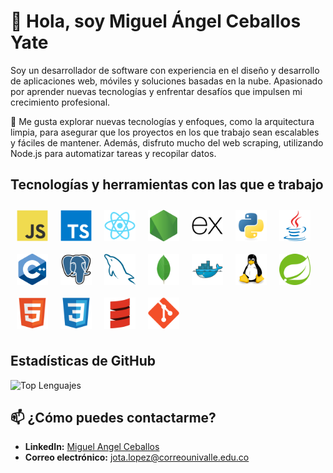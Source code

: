 # 👋 Hola, soy Miguel Ángel Ceballos Yate

Soy un desarrollador de software con experiencia en el diseño y desarrollo de aplicaciones web, móviles y soluciones basadas en la nube. Apasionado por aprender nuevas tecnologías y enfrentar desafíos que impulsen mi crecimiento profesional.

🚀 Me gusta explorar nuevas tecnologías y enfoques, como la arquitectura limpia, para asegurar que los proyectos en los que trabajo sean escalables y fáciles de mantener. Además, disfruto mucho del web scraping, utilizando Node.js para automatizar tareas y recopilar datos.

## Tecnologías y herramientas con las que e trabajo

<div style="display: flex; flex-wrap: wrap;"> <img src="https://raw.githubusercontent.com/devicons/devicon/master/icons/javascript/javascript-original.svg" alt="JavaScript" width="50" style="margin: 10px;"/> <img src="https://raw.githubusercontent.com/devicons/devicon/master/icons/typescript/typescript-original.svg" alt="TypeScript" width="50" style="margin: 10px;"/> <img src="https://raw.githubusercontent.com/devicons/devicon/master/icons/react/react-original.svg" alt="React" width="50" style="margin: 10px;"/> <img src="https://raw.githubusercontent.com/devicons/devicon/master/icons/nodejs/nodejs-original.svg" alt="Node.js" width="50" style="margin: 10px;"/> <img src="https://raw.githubusercontent.com/devicons/devicon/master/icons/express/express-original.svg" alt="Express" width="50" style="margin: 10px;"/> <img src="https://raw.githubusercontent.com/devicons/devicon/master/icons/python/python-original.svg" alt="Python" width="50" style="margin: 10px;"/> <img src="https://raw.githubusercontent.com/devicons/devicon/master/icons/java/java-original.svg" alt="Java" width="50" style="margin: 10px;"/> <img src="https://raw.githubusercontent.com/devicons/devicon/master/icons/cplusplus/cplusplus-original.svg" alt="C++" width="50" style="margin: 10px;"/> <img src="https://raw.githubusercontent.com/devicons/devicon/master/icons/postgresql/postgresql-original.svg" alt="PostgreSQL" width="50" style="margin: 10px;"/> <img src="https://raw.githubusercontent.com/devicons/devicon/master/icons/mysql/mysql-original.svg" alt="MySQL" width="50" style="margin: 10px;"/> <img src="https://raw.githubusercontent.com/devicons/devicon/master/icons/mongodb/mongodb-original.svg" alt="MongoDB" width="50" style="margin: 10px;"/> <img src="https://raw.githubusercontent.com/devicons/devicon/master/icons/docker/docker-original.svg" alt="Docker" width="50" style="margin: 10px;"/> <img src="https://raw.githubusercontent.com/devicons/devicon/master/icons/linux/linux-original.svg" alt="Linux" width="50" style="margin: 10px;"/> <img src="https://raw.githubusercontent.com/devicons/devicon/master/icons/spring/spring-original.svg" alt="Spring Boot" width="50" style="margin: 10px;"/> <img src="https://raw.githubusercontent.com/devicons/devicon/master/icons/html5/html5-original.svg" alt="HTML5" width="50" style="margin: 10px;"/> <img src="https://raw.githubusercontent.com/devicons/devicon/master/icons/css3/css3-original.svg" alt="CSS3" width="50" style="margin: 10px;"/> <img src="https://raw.githubusercontent.com/devicons/devicon/master/icons/scala/scala-original.svg" alt="Scala" width="50" style="margin: 10px;"/> <img src="https://raw.githubusercontent.com/devicons/devicon/master/icons/git/git-original.svg" alt="Git" width="50" style="margin: 10px;"/> </div>

## Estadísticas de GitHub

![Top Lenguajes](https://github-readme-stats.vercel.app/api/top-langs/?username=ceball0s&layout=compact&theme=dark)

## 📫 ¿Cómo puedes contactarme?

- **LinkedIn:** [Miguel Angel Ceballos]([https://linkedin.com/in/jota-lópez-ramirez-899604231](https://www.linkedin.com/in/miguel-angel-ceballos-914970284/))
- **Correo electrónico:** [jota.lopez@correounivalle.edu.co](mailto:jota.lopez@correounivalle.edu.co)
